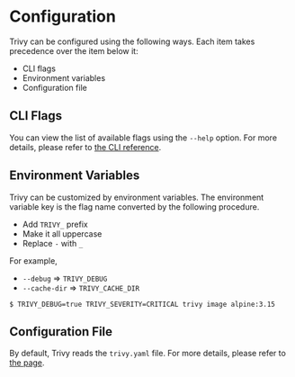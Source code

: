 # Configuration
Trivy can be configured using the following ways. Each item takes precedence over the item below it:

- CLI flags
- Environment variables
- Configuration file

## CLI Flags
You can view the list of available flags using the `--help` option.
For more details, please refer to [the CLI reference](../references/configuration/cli/trivy.md).

## Environment Variables
Trivy can be customized by environment variables.
The environment variable key is the flag name converted by the following procedure.

- Add `TRIVY_` prefix
- Make it all uppercase
- Replace `-` with `_`

For example,

- `--debug` => `TRIVY_DEBUG`
- `--cache-dir` => `TRIVY_CACHE_DIR`

```
$ TRIVY_DEBUG=true TRIVY_SEVERITY=CRITICAL trivy image alpine:3.15
```

## Configuration File
By default, Trivy reads the `trivy.yaml` file.
For more details, please refer to [the page](../references/configuration/config-file.md).
